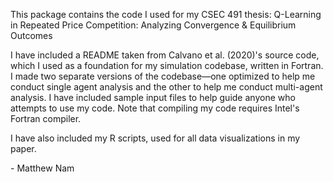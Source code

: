 This package contains the code I used for my CSEC 491 thesis: Q-Learning in Repeated Price Competition: Analyzing Convergence \& Equilibrium Outcomes

I have included a README taken from Calvano et al. (2020)'s source code, which I used as a foundation for my simulation codebase, written in Fortran. I made two separate versions of the codebase—one optimized to help me conduct single agent analysis and the other to help me conduct multi-agent analysis. I have included sample input files to help guide anyone who attempts to use my code. Note that compiling my code requires Intel's Fortran compiler.

I have also included my R scripts, used for all data visualizations in my paper. 

\- Matthew Nam